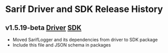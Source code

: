 # Sarif Driver and SDK Release History

## **v1.5.19-beta** [Driver](https://www.nuget.org/packages/Sarif.Driver/1.5.19-beta) [SDK](https://www.nuget.org/packages/Sarif.Sdk/1.5.19-beta)
* Moved SarifLogger and its dependencies from driver to SDK package
* Include this file and JSON schema in packages

